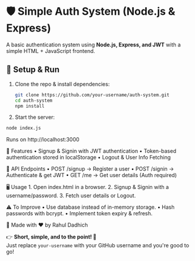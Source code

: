 # 🛡️ Simple Auth System (Node.js & Express)

A basic authentication system using **Node.js, Express, and JWT** with a simple HTML + JavaScript frontend.

## 🚀 Setup & Run

1. Clone the repo & install dependencies:
   ```bash
   git clone https://github.com/your-username/auth-system.git
   cd auth-system
   npm install

   ```

2.	Start the server:
   ```bash
   node index.js
 ```
Runs on http://localhost:3000

📌 Features
	•	Signup & Signin with JWT authentication
	•	Token-based authentication stored in localStorage
	•	Logout & User Info Fetching

🎯 API Endpoints
	•	POST /signup → Register a user
	•	POST /signin → Authenticate & get JWT
	•	GET /me → Get user details (Auth required)

🖥️ Usage
	1.	Open index.html in a browser.
	2.	Signup & Signin with a username/password.
	3.	Fetch user details or Logout.

⚠️ To Improve
	•	Use database instead of in-memory storage.
	•	Hash passwords with bcrypt.
	•	Implement token expiry & refresh.



 📌 Made with ❤️ by Rahul Dadhich

 
 👉 **Short, simple, and to the point! 🚀**  
Just replace `your-username` with your GitHub username and you're good to go!
